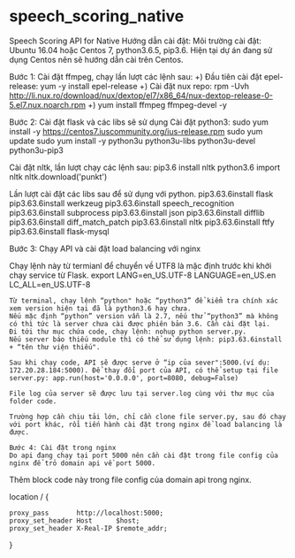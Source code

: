 # speech_scoring_native
Speech Scoring API for Native
Hướng dẫn cài đặt:
Môi trường cài đặt: Ubuntu 16.04 hoặc Centos 7, python3.6.5, pip3.6. Hiện tại dự án đang sử dụng Centos nên sẽ hướng dẫn cài trên Centos.  

Bước 1: Cài đặt ffmpeg, chạy lần lượt các lệnh sau: 
+) Đầu tiên cài đặt epel-release: yum -y install epel-release
+) Cài đặt nux repo: rpm -Uvh http://li.nux.ro/download/nux/dextop/el7/x86_64/nux-dextop-release-0-5.el7.nux.noarch.rpm
+) yum install ffmpeg ffmpeg-devel -y

Bước 2: Cài đặt flask và các libs sẽ sử dụng 
Cài đặt python3:
sudo yum install -y https://centos7.iuscommunity.org/ius-release.rpm
sudo yum update
sudo yum install -y python3u python3u-libs python3u-devel python3u-pip3

Cài đặt nltk, lần lượt chạy các lệnh sau:
pip3.6 install nltk
python3.6
import nltk
nltk.download('punkt')

Lần lượt cài đặt các libs sau để sử dụng với python. 
pip3.63.6install flask
pip3.63.6install werkzeug
pip3.63.6install speech_recognition
pip3.63.6install subprocess
pip3.63.6install json
pip3.63.6install difflib
pip3.63.6install diff_match_patch
pip3.63.6install nltk
pip3.63.6install ftfy
pip3.63.6install flask-mysql
	

Bước 3: Chạy API và cài đặt load balancing với nginx

Chạy lệnh này từ termianl để chuyển về UTF8 là mặc định trước khi khởi chạy service từ Flask.
export LANG=en_US.UTF-8 LANGUAGE=en_US.en LC_ALL=en_US.UTF-8

	Từ terminal, chạy lệnh “python" hoặc “python3” để kiểm tra chính xác xem version hiện tại đã là python3.6 hay chưa. 
	Nếu mặc định “python” version vẫn là 2.7, nếu thử “python3” mà không có thì tức là server chưa cài được phiên bản 3.6. Cần cài đặt lại. 
	Đi tới thư mục chứa code, chạy lệnh: nohup python server.py. 
	Nếu server báo thiếu module thì có thể sử dụng lệnh: pip3.63.6install + “tên thư viện thiếu". 

	Sau khi chạy code, API sẽ được serve ở “ip của sever":5000.(ví dụ: 172.20.28.184:5000). Để thay đổi port của API, có thể setup tại file server.py: app.run(host='0.0.0.0', port=8080, debug=False)

	File log của server sẽ được lưu tại server.log cùng với thư mục của folder code. 

	Trường hợp cần chịu tải lớn, chỉ cần clone file server.py, sau đó chạy với port khác, rồi tiến hành cài đặt trong nginx để load balancing là được. 

	Bước 4: Cài đặt trong nginx 
	Do api đang chạy tại port 5000 nên cần cài đặt trong file config của nginx để trỏ domain api về port 5000. 
Thêm block code này trong file config của domain api trong nginx.

  
  location / {

    proxy_pass       http://localhost:5000;
    proxy_set_header Host      $host;
    proxy_set_header X-Real-IP $remote_addr;
 }

